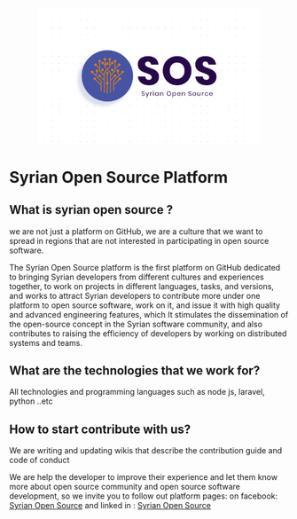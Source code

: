 <p align="center"><a href="https://www.facebook.com/syrian.open.source/" target="_blank"><img src="https://github.com/Syrian-Open-Source/.github/blob/main/assets/image.PNG?raw=true" width="400"></a></p>

# Syrian Open Source Platform

## What is syrian open source ?
we are not just a platform on GitHub, we are a culture
that we want to spread in regions that are not
interested in participating in open source software.

The Syrian Open Source platform is the first platform on
GitHub dedicated to bringing Syrian developers from
different cultures and experiences together, to work on
projects in different languages, tasks, and versions, and
works to attract Syrian developers to contribute more
under one platform to open source software, work on it,
and issue it with high quality and advanced engineering
features, which It stimulates the dissemination of the
open-source concept in the Syrian software community,
and also contributes to raising the efficiency of developers
by working on distributed systems and teams.

## What are the technologies that we work for?
All technologies and programming languages such as node js, laravel, python ..etc

## How to start contribute with us?
We are writing and updating wikis that describe the contribution guide and code of conduct

We are help the developer to improve their experience and let them know more about open source community
and open source software development, so we invite you to follow out platform pages:
on facebook: [Syrian Open Source](https://www.facebook.com/syrian.open.source/)
and linked in : [Syrian Open Source](https://www.linkedin.com/company/syrian-open-source)  
